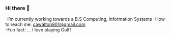 ### Hi there 👋


-I’m currently working towards a B.S Computing, Information Systems
-How to reach me: cawalton901@gmail.com\
-Fun fact: ... I love playing Golf!

